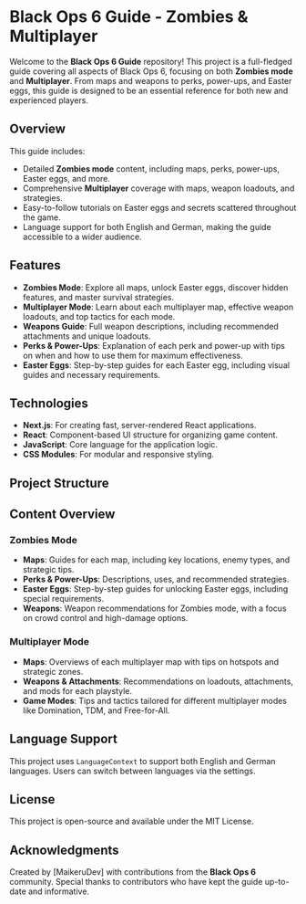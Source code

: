 # Black Ops 6 Guide - Zombies & Multiplayer

Welcome to the **Black Ops 6 Guide** repository! This project is a full-fledged guide covering all aspects of Black Ops 6, focusing on both **Zombies mode** and **Multiplayer**. From maps and weapons to perks, power-ups, and Easter eggs, this guide is designed to be an essential reference for both new and experienced players.

## Overview

This guide includes:
- Detailed **Zombies mode** content, including maps, perks, power-ups, Easter eggs, and more.
- Comprehensive **Multiplayer** coverage with maps, weapon loadouts, and strategies.
- Easy-to-follow tutorials on Easter eggs and secrets scattered throughout the game.
- Language support for both English and German, making the guide accessible to a wider audience.

## Features

- **Zombies Mode**: Explore all maps, unlock Easter eggs, discover hidden features, and master survival strategies.
- **Multiplayer Mode**: Learn about each multiplayer map, effective weapon loadouts, and top tactics for each mode.
- **Weapons Guide**: Full weapon descriptions, including recommended attachments and unique loadouts.
- **Perks & Power-Ups**: Explanation of each perk and power-up with tips on when and how to use them for maximum effectiveness.
- **Easter Eggs**: Step-by-step guides for each Easter egg, including visual guides and necessary requirements.

## Technologies

- **Next.js**: For creating fast, server-rendered React applications.
- **React**: Component-based UI structure for organizing game content.
- **JavaScript**: Core language for the application logic.
- **CSS Modules**: For modular and responsive styling.

## Project Structure

## Content Overview

### Zombies Mode

- **Maps**: Guides for each map, including key locations, enemy types, and strategic tips.
- **Perks & Power-Ups**: Descriptions, uses, and recommended strategies.
- **Easter Eggs**: Step-by-step guides for unlocking Easter eggs, including special requirements.
- **Weapons**: Weapon recommendations for Zombies mode, with a focus on crowd control and high-damage options.

### Multiplayer Mode

- **Maps**: Overviews of each multiplayer map with tips on hotspots and strategic zones.
- **Weapons & Attachments**: Recommendations on loadouts, attachments, and mods for each playstyle.
- **Game Modes**: Tips and tactics tailored for different multiplayer modes like Domination, TDM, and Free-for-All.

## Language Support

This project uses `LanguageContext` to support both English and German languages. Users can switch between languages via the settings.

## License

This project is open-source and available under the MIT License.

## Acknowledgments

Created by [MaikeruDev] with contributions from the **Black Ops 6** community. Special thanks to contributors who have kept the guide up-to-date and informative.
